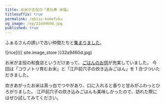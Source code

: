 ```yaml
---
title: お米が主役の「恵比寿 米福」
titlesuffix: true
permalink: /ebisu-komefuku
og_image: /ep/32a9460d.jpg
published: true
---
```


ふぁるさんの誘いで古い仲間たちと[集まりました](http://fal.hatenablog.com/entry/2015/05/15/001918)。

![rice]({{ site.image_store }}32a9460d.jpg)

お米が主役の和食店というだけあって、[ごはんのお供](http://www.ebisu-komefuku.com/menu/)が充実していました。
今回は「コウノトリ育むお米」と「江戸前穴子の炊き込みごはん」を 1 合づついただきました。

炊きあがったお米は真っ白でつやがあり、口に入れると香りと甘みがふわっとひろがりました。
江戸前穴子の炊き込みごはんも美味しかったので、訪れた際にはぜひ試してみてください。
